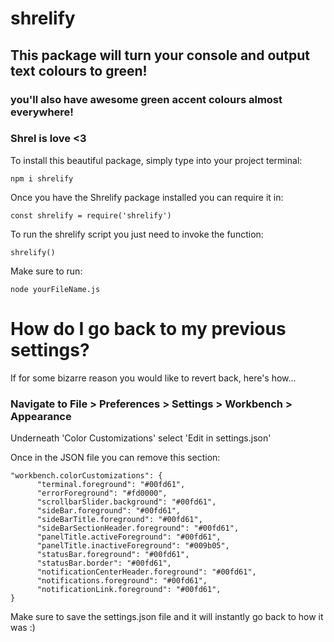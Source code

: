 # shrelify

## This package will turn your console and output text colours to green!

### you'll also have awesome green accent colours almost everywhere!

### Shrel is love <3

To install this beautiful package, simply type into your project terminal:

```
npm i shrelify
```

Once you have the Shrelify package installed you can require it in:

```
const shrelify = require('shrelify')
```

To run the shrelify script you just need to invoke the function:

```
shrelify()
```

Make sure to run:

```
node yourFileName.js
```

# How do I go back to my previous settings?

If for some bizarre reason you would like to revert back, here's how...

### Navigate to File > Preferences > Settings > Workbench > Appearance

Underneath 'Color Customizations' select 'Edit in settings.json'

Once in the JSON file you can remove this section:

```
"workbench.colorCustomizations": {
      "terminal.foreground": "#00fd61",
      "errorForeground": "#fd0000",
      "scrollbarSlider.background": "#00fd61",
      "sideBar.foreground": "#00fd61",
      "sideBarTitle.foreground": "#00fd61",
      "sideBarSectionHeader.foreground": "#00fd61",
      "panelTitle.activeForeground": "#00fd61",
      "panelTitle.inactiveForeground": "#009b05",
      "statusBar.foreground": "#00fd61",
      "statusBar.border": "#00fd61",
      "notificationCenterHeader.foreground": "#00fd61",
      "notifications.foreground": "#00fd61",
      "notificationLink.foreground": "#00fd61",
}
```

Make sure to save the settings.json file and it will instantly go back to how it was :)
